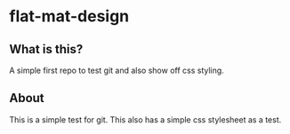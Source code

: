 # flat-mat-design
## What is this?
A simple first repo to test git and also show off css styling.

## About
This is a simple test for git. This also has a simple css stylesheet as a test.
